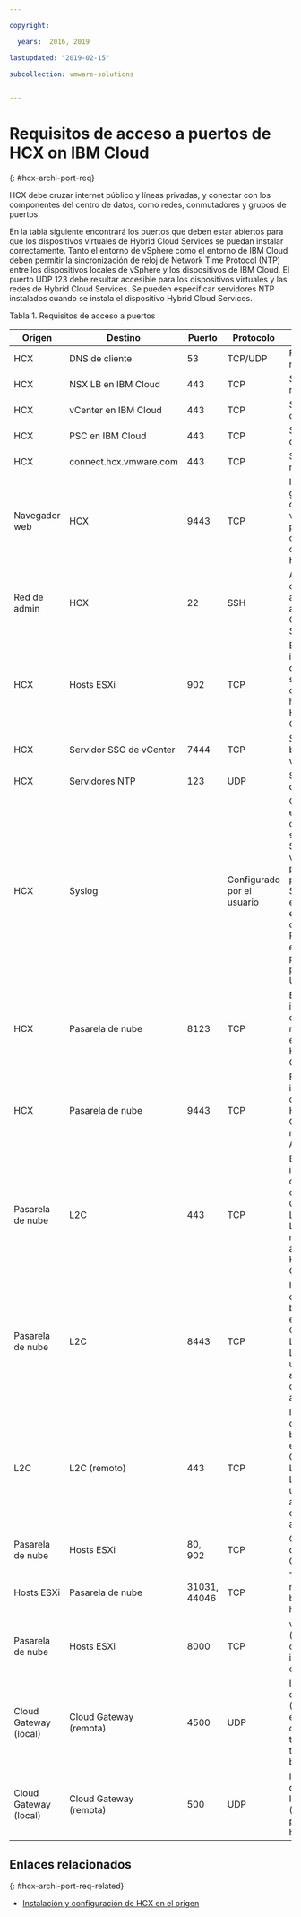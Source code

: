 ```yaml
---

copyright:

  years:  2016, 2019

lastupdated: "2019-02-15"

subcollection: vmware-solutions


---
```

# Requisitos de acceso a puertos de HCX on IBM Cloud
{: #hcx-archi-port-req}

HCX debe cruzar internet público y líneas privadas, y conectar con los componentes del centro de datos, como redes, conmutadores y grupos de puertos.

En la tabla siguiente encontrará los puertos que deben estar abiertos para que los dispositivos virtuales de Hybrid Cloud Services se puedan instalar correctamente. Tanto el entorno de vSphere como el entorno de IBM Cloud deben permitir la sincronización de reloj de Network Time Protocol (NTP) entre los dispositivos locales de vSphere y los dispositivos de IBM Cloud. El puerto UDP 123 debe resultar accesible para los dispositivos virtuales y las redes de Hybrid Cloud Services. Se pueden especificar servidores NTP instalados cuando se instala el dispositivo Hybrid Cloud Services.

Tabla 1. Requisitos de acceso a puertos

| Origen | Destino       | Puerto | Protocolo | Finalidad         | Servicios |
|--------|--------------|------|----------|-----------------|----------|
| HCX    | DNS de cliente | 53   | TCP/UDP  | Resolución de nombres | DNS      |
| HCX    | NSX LB en IBM Cloud | 443 | TCP | Servicio de registro | HTTPS |
| HCX    | vCenter en IBM Cloud | 443 | TCP | Servicio REST de HCX | HTTPS |
| HCX    | PSC en IBM Cloud | 443 | TCP | Servicio REST de HCX | HTTPS |
| HCX    | connect.hcx.vmware.com | 443 | TCP | Servicio de registro | HTTPS |
| Navegador web | HCX | 9443 | TCP | Interfaz de gestión de dispositivos virtuales HCX para la configuración del sistema HCX | HTTPS |
| Red de admin | HCX | 22 | SSH | Acceso SSH de administrador a Hybrid Cloud Services | SSH |
| HCX | Hosts ESXi | 902 | TCP | Envío de instrucciones de gestión y suministro desde HCX a hosts ESXi en Hosts IBM Cloud. | Internos |
| HCX | Servidor SSO de vCenter | 7444 | TCP | Servicio de búsqueda de vSphere |  |
| HCX | Servidores NTP | 123 | UDP | Sincronización de hora | |
| HCX | Syslog |   | Configurado por el usuario | Conexión entre HCX (el cliente) y el servidor Syslog. Los valores del puerto y del protocolo de Syslog se especifican en el cliente web de vSphere. Por ejemplo, el puerto 514 para el protocolo UDP. | |
| HCX | Pasarela de nube | 8123 | TCP | Enviar instrucciones de servicio de réplica basado en host a Hybrid Cloud Gateway. | HTTP |
| HCX | Pasarela de nube | 9443 | TCP | Enviar instrucciones de gestión a Hybrid Cloud Gateway local mediante la API REST. | HTTP</br>HTTPS |
| Pasarela de nube | L2C | 443 | TCP | Enviar instrucciones de gestión desde Cloud Gateway a L2C cuando L2C utiliza la misma vía de acceso que Hybrid Cloud Gateway. | HTTP</br>HTTPS |
| Pasarela de nube | L2C | 8443 | TCP | Instrucciones de gestión bidireccional entre Cloud Gateway y L2C cuando L2C utiliza una vía de acceso de datos alternativa. | HTTP</br>HTTPS |
| L2C | L2C (remoto) | 443 | TCP | Instrucciones de gestión bidireccional entre Cloud Gateway y L2C cuando L2C utiliza una vía de acceso de datos alternativa. | HTTP</br>HTTPS |
| Pasarela de nube | Hosts ESXi | 80, 902  | TCP | Gestión y despliegue de OVF | Internos |
| Hosts ESXi | Pasarela de nube | 31031, 44046 | TCP | Tráfico de réplica interno basado en host | Internos |
| Pasarela de nube | Hosts ESXi | 8000  | TCP | vMotion (migración con tiempo de inactividad cero) |  |
| Cloud Gateway (local) | Cloud Gateway</br>(remota) | 4500  | UDP | Intercambio de claves de (IKEv2) para encapsular cargas de trabajo para el túnel bidireccional | IPSEC |
| Cloud Gateway (local) | Cloud Gateway</br>(remota) | 500  | UDP | Intercambio de claves de Internet (ISAKMP) para el túnel bidireccional | IPSEC |

## Enlaces relacionados
{: #hcx-archi-port-req-related}

* [Instalación y configuración de HCX en el origen](/docs/services/vmwaresolutions/archiref/hcx-archi?topic=vmware-solutions-hcx-archi-install-cfg-src)
